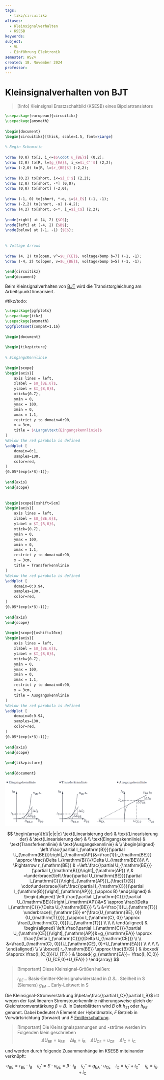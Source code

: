 ```yaml
---
tags:
  - tikz/circuitikz
aliases:
  - Kleinsignalverhalten
  - KSESB
keywords: 
subject:
  - VL
  - Einführung Elektronik
semester: WS24
created: 18. November 2024
professor:
---
```

 

# Kleinsignalverhalten von BJT

> [!info] Kleinsignal Ersatzschaltbild (KSESB) eines Bipolartransistors
>
```tikz
\usepackage[european]{circuitikz}
\usepackage{amsmath}

\begin{document}
\begin{circuitikz}[thick, scale=1.5, font=\Large]

% Begin Schematic

\draw (0,0) to[I, i_<=$S\cdot u_{BE}$] (0,2);
\draw (2,0) to[R, l=$g_{EA}$, i_<=$i_C''$] (2,2);
\draw (-2,0) to[R, l=$r_{BE}$] (-2,2);

\draw (0,2) to[short, i<=$i_C'$] (2,2);
\draw (2,0) to[short, -*] (0,0);
\draw (0,0) to[short] (-2,0);

\draw (-1, 0) to[short, *-o, i=$i_E$] (-1, -1);
\draw (-2,2) to[short, -o] (-4,2);
\draw (4,2) to[short, o-*, i_=$i_C$] (2,2);

\node[right] at (4, 2) {$C$};
\node[left] at (-4, 2) {$B$};
\node[below] at (-1, -1) {$E$};


% Voltage Arrows

\draw (4, 2) to[open, v^=$u_{CE}$, voltage/bump b=7] (-1, -1);
\draw (-4, 2) to[open, v=$u_{BE}$, voltage/bump b=5] (-1, -1);

\end{circuitikz}
\end{document}
```


Beim Kleinsignalverhalten von [BJT](Bipolartransistor.md) wird die Transistorgleichung am Arbeitspunkt linearisiert.


#tikz/todo:

```tikz
\usepackage{pgfplots}
\usepackage{tikz}
\usepackage{amsmath}
\pgfplotsset{compat=1.16}

\begin{document}

\begin{tikzpicture}

% EingangsKennlinie

\begin{scope}
\begin{axis}[
    axis lines = left,
    xlabel = $U_{BE,0}$,
    ylabel = $I_{B,0}$,
    xtick={0.7},
    ymin = 0,
    ymax = 100,
    xmin = 0,
    xmax = 1.1,
    restrict y to domain=0:90,
    x = 3cm,
    title = $\Large\text{Eingangskennlinie}$
]
%Below the red parabola is defined
\addplot [
    domain=0:1, 
    samples=100, 
    color=red,
]
{0.05*(exp(x*8)-1)};

\end{axis}
\end{scope}


\begin{scope}[xshift=5cm]
\begin{axis}[
    axis lines = left,
    xlabel = $U_{BE,0}$,
    ylabel = $I_{B,0}$,
    xtick={0.7},
    ymin = 0,
    ymax = 100,
    xmin = 0,
    xmax = 1.1,
    restrict y to domain=0:90,
    x = 3cm,
    title = Transferkennlinie
]
%Below the red parabola is defined
\addplot [
    domain=0:0.94, 
    samples=100, 
    color=red,
]
{0.05*(exp(x*8)-1)};

\end{axis}
\end{scope}

\begin{scope}[xshift=10cm]
\begin{axis}[
    axis lines = left,
    xlabel = $U_{BE,0}$,
    ylabel = $I_{B,0}$,
    xtick={0.7},
    ymin = 0,
    ymax = 100,
    xmin = 0,
    xmax = 1.1,
    restrict y to domain=0:90,
    x = 3cm,
    title = Ausgangskennlinie
]
%Below the red parabola is defined
\addplot [
    domain=0:0.94, 
    samples=100, 
    color=red,
]
{0.05*(exp(x*8)-1)};

\end{axis}
\end{scope}

\end{tikzpicture}

\end{document}
```

![invert_dark](assets/KS_KL.png)

$$
\begin{array}[b]{|c|c|c}
\text{Linearisierung der} &
\text{Linearisierung der} &
\text{Linearisierung der} &
\\
\text{Eingangskennlinie} &
\text{Transferkennlinie} &
\text{Ausgangskennlinie} &
\\
\begin{aligned}
\left.\frac{\partial I_{\mathrm{B}}}{\partial U_{\mathrm{BE}}}\right|_{\mathrm{AP}}&=\frac{1}{r_{\mathrm{BE}}} \approx \frac{\Delta I_{\mathrm{B}}}{\Delta U_{\mathrm{BE}}}\\ \\
\Rightarrow r_{\mathrm{BE}} & =\left.\frac{\partial U_{\mathrm{BE}}}{\partial I_{\mathrm{B}}}\right|_{\mathrm{AP}} \\
& =\underbrace{\left.\frac{\partial U_{\mathrm{BE}}}{\partial I_{\mathrm{C}}}\right|_{\mathrm{AP}}}_{\frac{1}{S}} \cdot\underbrace{\left.\frac{\partial I_{\mathrm{C}}}{\partial I_{\mathrm{B}}}\right|_{\mathrm{AP}}}_{\approx B}
\end{aligned}
&
\begin{aligned}
\left.\frac{\partial I_{\mathrm{C}}}{\partial U_{\mathrm{BE}}}\right|_{\mathrm{AP}}&=S \approx \frac{\Delta I_{\mathrm{C}}}{\Delta U_{\mathrm{BE}}} \\ \\
&=\frac{1}{U_{\mathrm{T}}} \underbrace{I_{\mathrm{S}} e^{\frac{U_{\mathrm{BE}, 0}}{U_{\mathrm{T}}}}}_{\approx I_{\mathrm{C}, 0}} \approx \frac{I_{\mathrm{C}, 0}}{U_{\mathrm{T}}} \\ \\ \\
\end{aligned}
&
\begin{aligned}
\left.\frac{\partial I_{\mathrm{C}}}{\partial U_{\mathrm{CE}}}\right|_{\mathrm{AP}}&=g_{\mathrm{EA}} \approx \frac{\Delta I_{\mathrm{C}}}{\Delta U_{\mathrm{CE}}} \\ \\
&=\frac{I_{\mathrm{C}, 0}}{U_{\mathrm{CE}, 0}+U_{\mathrm{EA}}} \\ \\ \\ \\
\end{aligned} \\ \\
\boxed{ r_{\mathrm{BE}} \approx \frac{B}{S} } & \boxed{ S\approx \frac{I_{C,0}}{U_{T}} } & \boxed{ g_{\mathrm{EA}}= \frac{I_{C,0}}{U_{CE,0}+U_{EA}} } 
\end{array}
$$


> [!important] Diese Kleinsignal-Größen heißen:
> 
> $r_{B E}\dots$ Basis-Emitter-Kleinsignalwiderstand in $\Omega$
> $S\dots$ Steilheit in S (Siemens)
> $g_{E A}\dots$ Early-Leitwert in S
> 

Die Kleinsignal-Stromverstärkung $\beta=\frac{\partial I_C}{\partial I_B}$ ist wegen der fast linearen Stromsteuerkennlinie näherungsweise gleich der Gleichstromverstärkung $\beta \approx B$. In Datenblättern wird $B$ oft $h_{21}$ oder $h_{F E}$ genannt. Dabei bedeutet $h$ Element der Hybridmatrix, $F$ Betrieb in Vorwärtsrichtung (forward) und $E$ [Emitterschaltung](Kollektorfolger.md).

> [!important] Die Kleinsignalspannungen und -ströme werden im Folgenden klein geschrieben
> $$ \Delta U_{\mathrm{BE}}=u_{\mathrm{BE}} \quad \Delta I_{\mathrm{B}}=i_{\mathrm{B}} \quad \Delta U_{\mathrm{CE}}=u_{\mathrm{CE}} \quad \Delta I_{\mathrm{C}}=i_{\mathrm{C}} $$

und werden durch folgende Zusammenhänge im KSESB miteinander verknüpft:

$$
u_{\mathrm{BE}}=r_{\mathrm{BE}}\cdot i_{\mathrm{B}} \quad i_{\mathrm{C}}' \approx S\cdot u_{\mathrm{BE}}=\beta \cdot i_{\mathrm{B}} \quad i_{\mathrm{C}}''=g_{\mathrm{EA}} \cdot u_{\mathrm{CE}} \quad i_{\mathrm{C}}=i_{\mathrm{C}}'+i_{\mathrm{C}}'' \quad i_{\mathrm{E}}=i_{\mathrm{B}}+i_{\mathrm{C}}
$$
